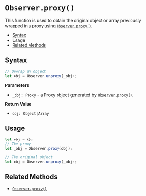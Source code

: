 # `Observer.proxy()`

This function is used to obtain the original object or array previously wrapped in a proxy using [`Observer.proxy()`](../proxy).

+ [Syntax](#syntax)
+ [Usage](#usage)
+ [Related Methods](#related-methods)

## Syntax

```js
// Unwrap an object
let obj = Observer.unproxy(_obj);
```

**Parameters**

+ `_obj: Proxy` - a Proxy object generated by [`Observer.proxy()`](../proxy).

**Return Value**

+ `obj: Object|Array`

## Usage

```js
let obj = {};
// The proxy
let _obj = Observer.proxy(obj);

// The original object
let obj = Observer.unproxy(_obj);
```

## Related Methods

+ [`Observer.proxy()`](../proxy)